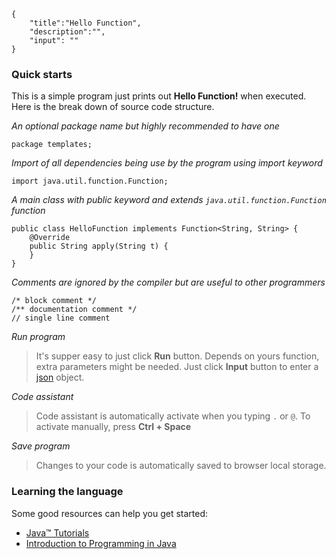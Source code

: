 ```javax-snippet
{
    "title":"Hello Function",
    "description":"",
    "input": ""
}
```
### Quick starts
This is a simple program just prints out **Hello Function!** when executed. Here is the break down of source code structure.

*An optional package name but highly recommended to have one*

```
package templates;
```

*Import of all dependencies being use by the program using import keyword*

```
import java.util.function.Function;
```

*A main class with public keyword and extends `java.util.function.Function` function*

```
public class HelloFunction implements Function<String, String> {
    @Override
    public String apply(String t) {
    }
}
```

*Comments are ignored by the compiler but are useful to other programmers*

```
/* block comment */
/** documentation comment */
// single line comment
```

*Run program*
>It's supper easy to just click **Run** button. Depends on yours function, extra parameters might be needed. Just click **Input** button to enter a [json](https://www.json.org) object.

*Code assistant*
>Code assistant is automatically activate when you typing `.` or `@`. To activate manually, press **Ctrl + Space**

*Save program*
>Changes to your code is automatically saved to browser local storage.

### Learning the language
Some good resources can help you get started:

* [Java™ Tutorials](https://docs.oracle.com/javase/tutorial/java/nutsandbolts/index.html)
* [Introduction to Programming in Java](https://introcs.cs.princeton.edu/java/home)